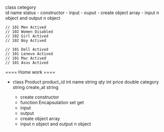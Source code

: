 

class cetegory  
    id name status
    - constructor
    - input
    - ouput
    - create object array 
    - input n object and output n object

    // 101 Men Actived
    // 102 Women Disabled
    // 102 Girl Actived
    // 102 Boy Actived
 
    // 101 Dell Actived
    // 101 Lenevo Actived
    // 101 Mac Actived
    // 101 Asus Actived


==== Home work ====
- class Product
    product_id  int
    name  string
    qty int
    price double
    category string
    create_at string

    - create constructor
    - function Encapsulation
        set get
    - input 
    - output
    - create object array 
    - input n object and output n object 






